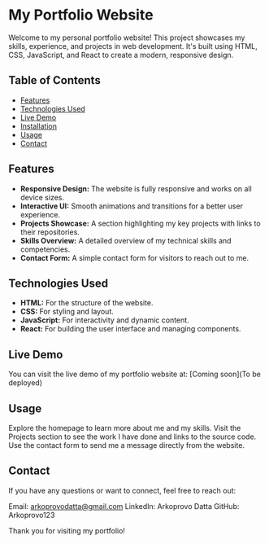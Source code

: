 # My Portfolio Website

Welcome to my personal portfolio website! This project showcases my skills, experience, and projects in web development. It's built using HTML, CSS, JavaScript, and React to create a modern, responsive design.

## Table of Contents

- [Features](#features)
- [Technologies Used](#technologies-used)
- [Live Demo](#live-demo)
- [Installation](#installation)
- [Usage](#usage)
- [Contact](#contact)

## Features

- **Responsive Design:** The website is fully responsive and works on all device sizes.
- **Interactive UI:** Smooth animations and transitions for a better user experience.
- **Projects Showcase:** A section highlighting my key projects with links to their repositories.
- **Skills Overview:** A detailed overview of my technical skills and competencies.
- **Contact Form:** A simple contact form for visitors to reach out to me.

## Technologies Used

- **HTML:** For the structure of the website.
- **CSS:** For styling and layout.
- **JavaScript:** For interactivity and dynamic content.
- **React:** For building the user interface and managing components.

## Live Demo

You can visit the live demo of my portfolio website at: [Coming soon](To be deployed)

## Usage
Explore the homepage to learn more about me and my skills.
Visit the Projects section to see the work I have done and links to the source code.
Use the contact form to send me a message directly from the website.

## Contact
If you have any questions or want to connect, feel free to reach out:

Email: arkoprovodatta@gmail.com
LinkedIn: Arkoprovo Datta
GitHub: Arkoprovo123

Thank you for visiting my portfolio!